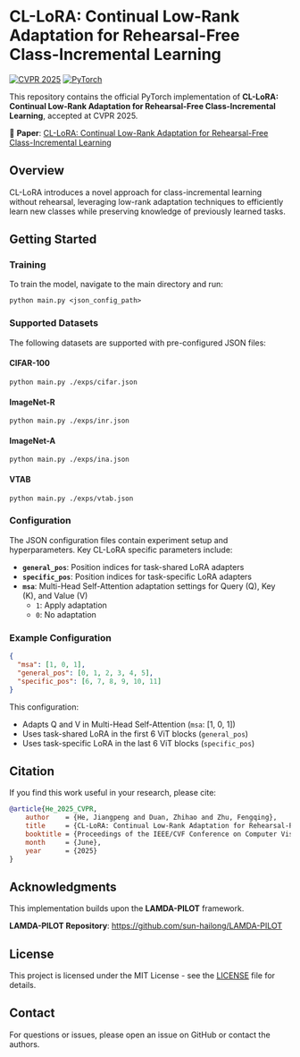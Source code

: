 # CL-LoRA: Continual Low-Rank Adaptation for Rehearsal-Free Class-Incremental Learning

[![CVPR 2025](https://img.shields.io/badge/CVPR-2025-blue.svg)]([https://arxiv.org/pdf/2505.24816](https://cvpr.thecvf.com/))
[![PyTorch](https://img.shields.io/badge/PyTorch-Implementation-red.svg)](https://pytorch.org/)

This repository contains the official PyTorch implementation of **CL-LoRA: Continual Low-Rank Adaptation for Rehearsal-Free Class-Incremental Learning**, accepted at CVPR 2025.

📄 **Paper**: [CL-LoRA: Continual Low-Rank Adaptation for Rehearsal-Free Class-Incremental Learning](https://cvpr.thecvf.com/Conferences/2025/AcceptedPapers)

## Overview

CL-LoRA introduces a novel approach for class-incremental learning without rehearsal, leveraging low-rank adaptation techniques to efficiently learn new classes while preserving knowledge of previously learned tasks.

## Getting Started

### Training

To train the model, navigate to the main directory and run:

```
python main.py <json_config_path>
```

### Supported Datasets

The following datasets are supported with pre-configured JSON files:

#### CIFAR-100
```
python main.py ./exps/cifar.json
```

#### ImageNet-R
```
python main.py ./exps/inr.json
```

#### ImageNet-A
```
python main.py ./exps/ina.json
```

#### VTAB
```
python main.py ./exps/vtab.json
```

### Configuration

The JSON configuration files contain experiment setup and hyperparameters. Key CL-LoRA specific parameters include:

- **`general_pos`**: Position indices for task-shared LoRA adapters
- **`specific_pos`**: Position indices for task-specific LoRA adapters  
- **`msa`**: Multi-Head Self-Attention adaptation settings for Query (Q), Key (K), and Value (V)
  - `1`: Apply adaptation
  - `0`: No adaptation

### Example Configuration

```json
{
  "msa": [1, 0, 1],
  "general_pos": [0, 1, 2, 3, 4, 5],
  "specific_pos": [6, 7, 8, 9, 10, 11]
}
```

This configuration:
- Adapts Q and V in Multi-Head Self-Attention (`msa`: [1, 0, 1])
- Uses task-shared LoRA in the first 6 ViT blocks (`general_pos`)
- Uses task-specific LoRA in the last 6 ViT blocks (`specific_pos`)

## Citation

If you find this work useful in your research, please cite:

```bibtex
@article{He_2025_CVPR,
    author    = {He, Jiangpeng and Duan, Zhihao and Zhu, Fengqing},
    title     = {CL-LoRA: Continual Low-Rank Adaptation for Rehearsal-Free Class-Incremental Learning},
    booktitle = {Proceedings of the IEEE/CVF Conference on Computer Vision and Pattern Recognition (CVPR)},
    month     = {June},
    year      = {2025}
}
```

## Acknowledgments

This implementation builds upon the **LAMDA-PILOT** framework. 

**LAMDA-PILOT Repository**: https://github.com/sun-hailong/LAMDA-PILOT

## License

This project is licensed under the MIT License - see the [LICENSE](LICENSE) file for details.

## Contact

For questions or issues, please open an issue on GitHub or contact the authors.
